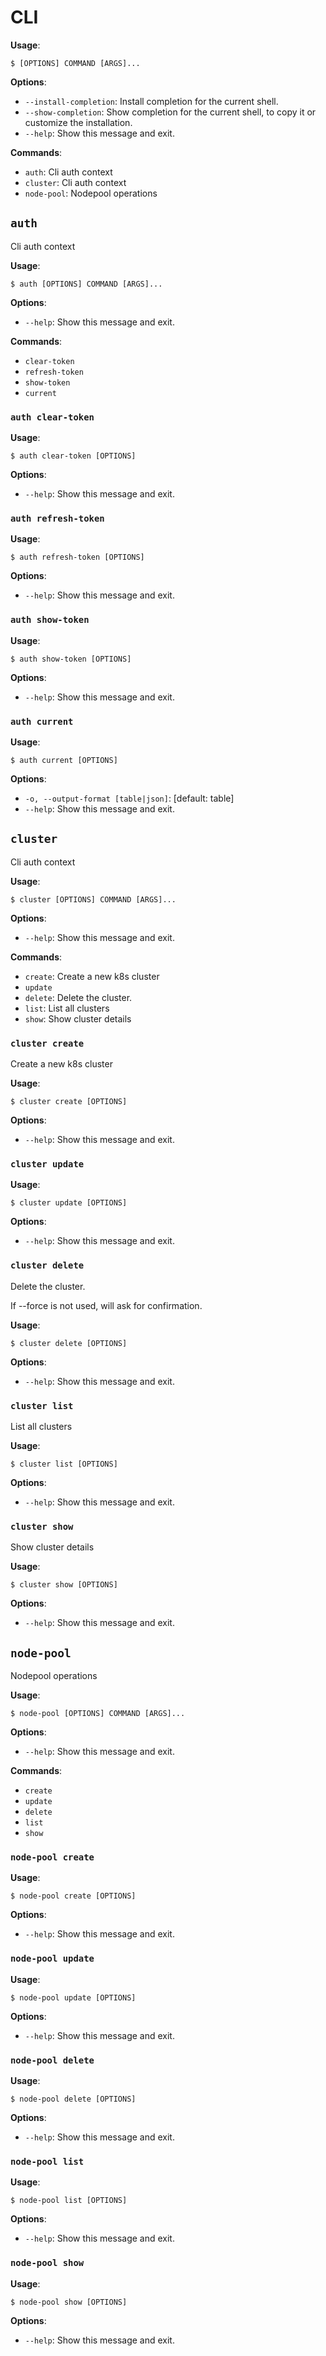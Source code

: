 # CLI

**Usage**:

```console
$ [OPTIONS] COMMAND [ARGS]...
```

**Options**:

* `--install-completion`: Install completion for the current shell.
* `--show-completion`: Show completion for the current shell, to copy it or customize the installation.
* `--help`: Show this message and exit.

**Commands**:

* `auth`: Cli auth context
* `cluster`: Cli auth context
* `node-pool`: Nodepool operations

## `auth`

Cli auth context

**Usage**:

```console
$ auth [OPTIONS] COMMAND [ARGS]...
```

**Options**:

* `--help`: Show this message and exit.

**Commands**:

* `clear-token`
* `refresh-token`
* `show-token`
* `current`

### `auth clear-token`

**Usage**:

```console
$ auth clear-token [OPTIONS]
```

**Options**:

* `--help`: Show this message and exit.

### `auth refresh-token`

**Usage**:

```console
$ auth refresh-token [OPTIONS]
```

**Options**:

* `--help`: Show this message and exit.

### `auth show-token`

**Usage**:

```console
$ auth show-token [OPTIONS]
```

**Options**:

* `--help`: Show this message and exit.

### `auth current`

**Usage**:

```console
$ auth current [OPTIONS]
```

**Options**:

* `-o, --output-format [table|json]`: [default: table]
* `--help`: Show this message and exit.

## `cluster`

Cli auth context

**Usage**:

```console
$ cluster [OPTIONS] COMMAND [ARGS]...
```

**Options**:

* `--help`: Show this message and exit.

**Commands**:

* `create`: Create a new k8s cluster
* `update`
* `delete`: Delete the cluster.
* `list`: List all clusters
* `show`: Show cluster details

### `cluster create`

Create a new k8s cluster

**Usage**:

```console
$ cluster create [OPTIONS]
```

**Options**:

* `--help`: Show this message and exit.

### `cluster update`

**Usage**:

```console
$ cluster update [OPTIONS]
```

**Options**:

* `--help`: Show this message and exit.

### `cluster delete`

Delete the cluster.

If --force is not used, will ask for confirmation.

**Usage**:

```console
$ cluster delete [OPTIONS]
```

**Options**:

* `--help`: Show this message and exit.

### `cluster list`

List all clusters

**Usage**:

```console
$ cluster list [OPTIONS]
```

**Options**:

* `--help`: Show this message and exit.

### `cluster show`

Show cluster details

**Usage**:

```console
$ cluster show [OPTIONS]
```

**Options**:

* `--help`: Show this message and exit.

## `node-pool`

Nodepool operations

**Usage**:

```console
$ node-pool [OPTIONS] COMMAND [ARGS]...
```

**Options**:

* `--help`: Show this message and exit.

**Commands**:

* `create`
* `update`
* `delete`
* `list`
* `show`

### `node-pool create`

**Usage**:

```console
$ node-pool create [OPTIONS]
```

**Options**:

* `--help`: Show this message and exit.

### `node-pool update`

**Usage**:

```console
$ node-pool update [OPTIONS]
```

**Options**:

* `--help`: Show this message and exit.

### `node-pool delete`

**Usage**:

```console
$ node-pool delete [OPTIONS]
```

**Options**:

* `--help`: Show this message and exit.

### `node-pool list`

**Usage**:

```console
$ node-pool list [OPTIONS]
```

**Options**:

* `--help`: Show this message and exit.

### `node-pool show`

**Usage**:

```console
$ node-pool show [OPTIONS]
```

**Options**:

* `--help`: Show this message and exit.

